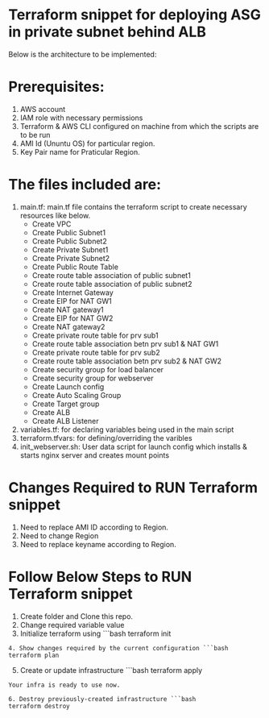# Terraform snippet for deploying ASG in private subnet behind ALB

Below is the architecture to be implemented:

# Prerequisites:
1. AWS account
2. IAM role with necessary permissions
3. Terraform & AWS CLI configured on machine from which the scripts are to be run
4. AMI Id (Ununtu OS) for particular region.
5. Key Pair name for Praticular Region.

# The files included are:

1)  main.tf: main.tf file contains the terraform script to create necessary resources like below.
      - Create VPC
      - Create Public Subnet1
      - Create Public Subnet2 
      - Create Private Subnet1
      - Create Private Subnet2
      - Create Public Route Table
      - Create route table association of public subnet1
      - Create route table association of public subnet2
      - Create Internet Gateway 
      - Create EIP for NAT GW1  
      - Create NAT gateway1
      - Create EIP for NAT GW2 
      - Create NAT gateway2 
      - Create private route table for prv sub1
      - Create route table association betn prv sub1 & NAT GW1
      - Create private route table for prv sub2
      - Create route table association betn prv sub2 & NAT GW2
      - Create security group for load balancer
      - Create security group for webserver
      - Create Launch config
      - Create Auto Scaling Group
      - Create Target group
      - Create ALB
      - Create ALB Listener
3)  variables.tf: for declaring variables being used in the main script
4)  terraform.tfvars: for defining/overriding the varibles
5)  init_webserver.sh: User data script for launch config which installs & starts nginx server and creates mount points

# Changes Required to RUN Terraform snippet

1. Need to replace AMI ID according to Region.
2. Need to change Region
3. Need to replace keyname according to Region.

# Follow Below Steps to RUN Terraform snippet

1. Create folder and Clone this repo.
2. Change required variable value
3. Initialize terraform using ```bash
terraform init
```
4. Show changes required by the current configuration ```bash
terraform plan
```
5. Create or update infrastructure ```bash
terraform apply
```
Your infra is ready to use now.

6. Destroy previously-created infrastructure ```bash
terraform destroy
```
